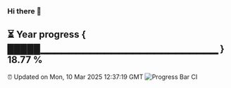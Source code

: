 ### Hi there 👋
⏳ Year progress { █████▁▁▁▁▁▁▁▁▁▁▁▁▁▁▁▁▁▁▁▁▁▁▁▁▁ } 18.77 %
---
⏰ Updated on Mon, 10 Mar 2025 12:37:19 GMT
![Progress Bar CI](https://github.com/liununu/liununu/workflows/Progress%20Bar%20CI/badge.svg)
